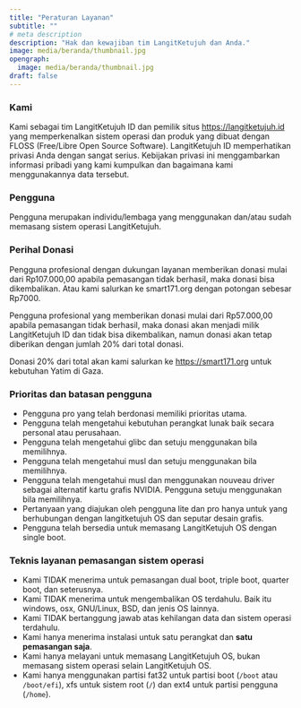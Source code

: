 ```yaml
---
title: "Peraturan Layanan"
subtitle: ""
# meta description
description: "Hak dan kewajiban tim LangitKetujuh dan Anda."
image: media/beranda/thumbnail.jpg
opengraph:
  image: media/beranda/thumbnail.jpg
draft: false
---
```


### Kami

Kami sebagai tim LangitKetujuh ID dan pemilik situs https://langitketujuh.id yang memperkenalkan sistem operasi dan produk yang dibuat dengan FLOSS (Free/Libre Open Source Software). LangitKetujuh ID memperhatikan privasi Anda dengan sangat serius. Kebijakan privasi ini menggambarkan informasi pribadi yang kami kumpulkan dan bagaimana kami menggunakannya data tersebut.

### Pengguna

Pengguna merupakan individu/lembaga yang menggunakan dan/atau sudah memasang sistem operasi LangitKetujuh.

### Perihal Donasi

Pengguna profesional dengan dukungan layanan memberikan donasi mulai dari Rp107.000,00 apabila pemasangan tidak berhasil, maka donasi bisa dikembalikan. Atau kami salurkan ke smart171.org dengan potongan sebesar Rp7000.

Pengguna profesional yang memberikan donasi mulai dari Rp57.000,00 apabila pemasangan tidak berhasil, maka donasi akan menjadi milik LangitKetujuh ID dan tidak bisa dikembalikan, namun donasi akan tetap diberikan dengan jumlah 20% dari total donasi.

Donasi 20% dari total akan kami salurkan ke https://smart171.org untuk kebutuhan Yatim di Gaza.

### Prioritas dan batasan pengguna

  * Pengguna pro yang telah berdonasi memiliki prioritas utama.
  * Pengguna telah mengetahui kebutuhan perangkat lunak baik secara personal atau perusahaan.
  * Pengguna telah mengetahui glibc dan setuju menggunakan bila memilihnya.
  * Pengguna telah mengetahui musl dan setuju menggunakan bila memilihnya.
  * Pengguna telah mengetahui musl dan menggunakan nouveau driver sebagai alternatif kartu grafis NVIDIA. Pengguna setuju menggunakan bila memilihnya.
  * Pertanyaan yang diajukan oleh pengguna lite dan pro hanya untuk yang berhubungan dengan langitketujuh OS dan seputar desain grafis.
  * Pengguna telah bersedia untuk memasang LangitKetujuh OS dengan single boot.

### Teknis layanan pemasangan sistem operasi

  * Kami TIDAK menerima untuk pemasangan dual boot, triple boot, quarter boot, dan seterusnya.
  * Kami TIDAK menerima untuk mengembalikan OS terdahulu. Baik itu windows, osx, GNU/Linux, BSD, dan jenis OS lainnya.
  * Kami TIDAK bertanggung jawab atas kehilangan data dan sistem operasi terdahulu.
  * Kami hanya menerima instalasi untuk satu perangkat dan **satu pemasangan saja**.
  * Kami hanya melayani untuk memasang LangitKetujuh OS, bukan memasang sistem operasi selain LangitKetujuh OS.
  * Kami hanya menggunakan partisi fat32 untuk partisi boot (`/boot` atau `/boot/efi`), xfs untuk sistem root (`/`) dan ext4 untuk partisi pengguna (`/home`).
